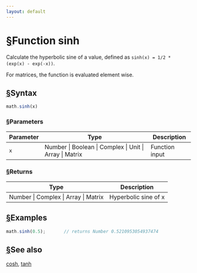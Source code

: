```yaml
---
layout: default
---
```


<h1 id="function-sinh"><a href="#function-sinh">&sect;</a>Function sinh</h1>

Calculate the hyperbolic sine of a value,
defined as `sinh(x) = 1/2 * (exp(x) - exp(-x))`.

For matrices, the function is evaluated element wise.


<h2 id="syntax"><a href="#syntax">&sect;</a>Syntax</h2>

```js
math.sinh(x)
```

<h3 id="parameters"><a href="#parameters">&sect;</a>Parameters</h3>

Parameter | Type | Description
--------- | ---- | -----------
`x` | Number &#124; Boolean &#124; Complex &#124; Unit &#124; Array &#124; Matrix | Function input

<h3 id="returns"><a href="#returns">&sect;</a>Returns</h3>

Type | Description
---- | -----------
Number &#124; Complex &#124; Array &#124; Matrix | Hyperbolic sine of x


<h2 id="examples"><a href="#examples">&sect;</a>Examples</h2>

```js
math.sinh(0.5);       // returns Number 0.5210953054937474
```


<h2 id="see-also"><a href="#see-also">&sect;</a>See also</h2>

[cosh](cosh.html),
[tanh](tanh.html)


<!-- Note: This file is automatically generated from source code comments. Changes made in this file will be overridden. -->
